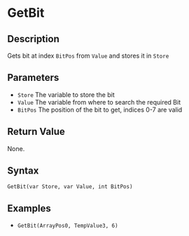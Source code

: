 # GetBit

## Description
Gets bit at index `BitPos` from `Value` and stores it in `Store`

## Parameters
- `Store`
The variable to store the bit
- `Value`
The variable from where to search the required Bit
- `BitPos`
The position of the bit to get, indices 0-7 are valid

## Return Value
None.

## Syntax
```GetBit(var Store, var Value, int BitPos)```

## Examples
- ```GetBit(ArrayPos0, TempValue3, 6)```
